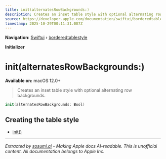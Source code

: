 ```yaml
---
title: init(alternatesRowBackgrounds:)
description: Creates an inset table style with optional alternating row backgrounds.
source: https://developer.apple.com/documentation/swiftui/borderedtablestyle/init(alternatesrowbackgrounds:)
timestamp: 2025-10-29T00:11:31.087Z
---
```


**Navigation:** [Swiftui](/documentation/swiftui) › [borderedtablestyle](/documentation/swiftui/borderedtablestyle)

**Initializer**

# init(alternatesRowBackgrounds:)

**Available on:** macOS 12.0+

> Creates an inset table style with optional alternating row backgrounds.

```swift
init(alternatesRowBackgrounds: Bool)
```

## Creating the table style

- [init()](/documentation/swiftui/borderedtablestyle/init())

---

*Extracted by [sosumi.ai](https://sosumi.ai) - Making Apple docs AI-readable.*
*This is unofficial content. All documentation belongs to Apple Inc.*
